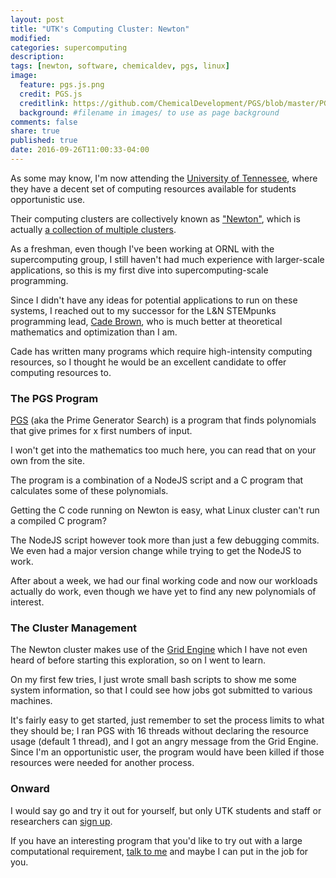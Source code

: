 ```yaml
---
layout: post
title: "UTK's Computing Cluster: Newton"
modified:
categories: supercomputing
description:
tags: [newton, software, chemicaldev, pgs, linux]
image:
  feature: pgs.js.png
  credit: PGS.js
  creditlink: https://github.com/ChemicalDevelopment/PGS/blob/master/PGS.js
  background: #filename in images/ to use as page background
comments: false
share: true
published: true
date: 2016-09-26T11:00:33-04:00
---
```


As some may know, I'm now attending the [University of Tennessee](http://www.utk.edu/), where they have a decent set of computing resources available for students opportunistic use.

Their computing clusters are collectively known as ["Newton"](https://newton.utk.edu/), which is actually [a collection of multiple clusters](https://newton.utk.edu/doc/Documentation/Systems/).

As a freshman, even though I've been working at ORNL with the supercomputing group, I still haven't had much experience with larger-scale applications, so this is my first dive into supercomputing-scale programming.

Since I didn't have any ideas for potential applications to run on these systems, I reached out to my successor for the L&N STEMpunks programming lead, [Cade Brown](https://github.com/CadeBrown), who is much better at theoretical mathematics and optimization than I am.

Cade has written many programs which require high-intensity computing resources, so I thought he would be an excellent candidate to offer computing resources to.


### The PGS Program

[PGS](https://github.com/ChemicalDevelopment/PGS/wiki) (aka the Prime Generator Search) is a program that finds polynomials that give primes for x first numbers of input.

I won't get into the mathematics too much here, you can read that on your own from the site.

The program is a combination of a NodeJS script and a C program that calculates some of these polynomials.

Getting the C code running on Newton is easy, what Linux cluster can't run a compiled C program?

The NodeJS script however took more than just a few debugging commits. We even had a major version change while trying to get the NodeJS to work.

After about a week, we had our final working code and now our workloads actually do work, even though we have yet to find any new polynomials of interest.

### The Cluster Management

The Newton cluster makes use of the [Grid Engine](https://newton.utk.edu/doc/Documentation/UsingTheGridEngine/) which I have not even heard of before starting this exploration, so on I went to learn.

On my first few tries, I just wrote small bash scripts to show me some system information, so that I could see how jobs got submitted to various machines.

It's fairly easy to get started, just remember to set the process limits to what they should be; I ran PGS with 16 threads without declaring the resource usage (default 1 thread), and I got an angry message from the Grid Engine. Since I'm an opportunistic user, the program would have been killed if those resources were needed for another process.

### Onward

I would say go and try it out for yourself, but only UTK students and staff or researchers can [sign up](https://newton.utk.edu/doc/Documentation/NewtonMembershipLevels).

If you have an interesting program that you'd like to try out with a large computational requirement, [talk to me](mailto:robobenklein@gmail.com) and maybe I can put in the job for you.
